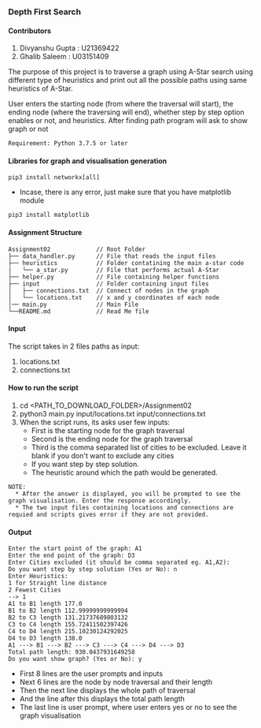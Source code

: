 ### Depth First Search ###

#### Contributors ####

1) Divyanshu Gupta : U21369422
2) Ghalib Saleem : U03151409

The purpose of this project is to traverse a graph using A-Star search using different type of heuristics and print out all the possible paths using same heuristics of A-Star.

User enters the starting node (from where the traversal will start), the ending node (where the traversing will end), whether step by step option enables or not, and heuristics.
After finding path program will ask to show graph or not 

```
Requirement: Python 3.7.5 or later 
```

#### Libraries for graph and visualisation generation

```
pip3 install networkx[all]
```
* Incase, there is any error, just make sure that you have matplotlib module

```
pip3 install matplotlib
```

#### Assignment Structure ####

```
Assignment02             // Root Folder
├── data_handler.py      // File that reads the input files
├── heuristics           // Folder contatining the main a-star code
|   └── a_star.py        // File that performs actual A-Star
├── helper.py            // File containing helper functions 
├── input                // Folder containing input files
│   ├── connections.txt  // Connect of nodes in the graph
│   └── locations.txt    // x and y coordinates of each node
│── main.py              // Main File
└──README.md             // Read Me file
```

#### Input ####

The script takes in 2 files paths as input:

1) locations.txt
2) connections.txt

#### How to run the script ####

1) cd <PATH_TO_DOWNLOAD_FOLDER>/Assignment02
2) python3 main.py input/locations.txt input/connections.txt
3) When the script runs, its asks user few inputs:
   * First is the starting node for the graph traversal
   * Second is the ending node for the graph traversal
   * Third is the comma separated list of cities to be excluded. Leave it blank if you don't want to exclude any cities
   * If you want step by step solution.
   * The heuristic around which the path would be generated.
```
NOTE: 
  * After the answer is displayed, you will be prompted to see the graph visualisation. Enter the response accordingly.
  * The two input files containing locations and connections are requied and scripts gives error if they are not provided.
```

#### Output ####
```
Enter the start point of the graph: A1
Enter the end point of the graph: D3
Enter Cities excluded (it should be comma separated eg. A1,A2): 
Do you want step by step solution (Yes or No): n
Enter Heuristics: 
1 for Straight line distance 
2 Fewest Cities
--> 1
A1 to B1 length 177.0
B1 to B2 length 112.99999999999994
B2 to C3 length 131.21737689803132
C3 to C4 length 155.72411502397426
C4 to D4 length 215.10230124292025
D4 to D3 length 138.0
A1 ---> B1 ---> B2 ---> C3 ---> C4 ---> D4 ---> D3
Total path length: 930.0437931649258
Do you want show graph? (Yes or No): y
```

* First 8 lines are the user prompts and inputs
* Next 6 lines are the node by node traversal and their length
* Then the next line displays the whole path of traversal
* And the line after this displays the total path length
* The last line is user prompt, where user enters yes or no to see the graph visualisation
